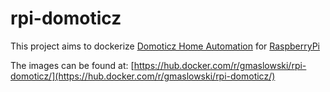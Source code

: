 rpi-domoticz
============

This project aims to dockerize [Domoticz Home Automation](https://domoticz.com) for [RaspberryPi](https://www.raspberrypi.org/)

The images can be found at: [https://hub.docker.com/r/gmaslowski/rpi-domoticz/](https://hub.docker.com/r/gmaslowski/rpi-domoticz/)

